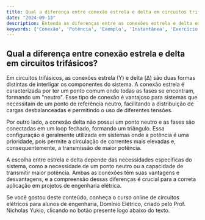 ```yaml
---
title: Qual a diferença entre conexão estrela e delta em circuitos trifásicos?
date: "2024-09-13"
description: Entenda as diferenças entre as conexões estrela e delta em circuitos trifásicos e suas implicações na distribuição de potência.
keywords: ['Conexão', 'Potência', 'Exemplo', 'Instantânea', 'Exercício', 'Monofásico', 'Conceito']
---
```


## Qual a diferença entre conexão estrela e delta em circuitos trifásicos?

Em circuitos trifásicos, as conexões estrela (Y) e delta (Δ) são duas formas distintas de interligar os componentes do sistema. A conexão estrela é caracterizada por ter um ponto comum onde todas as fases se encontram, formando um "neutro". Esse tipo de conexão é vantajoso para sistemas que necessitam de um ponto de referência neutro, facilitando a distribuição de cargas desbalanceadas e permitindo o uso de diferentes tensões.

Por outro lado, a conexão delta não possui um ponto neutro e as fases são conectadas em um loop fechado, formando um triângulo. Essa configuração é geralmente utilizada em sistemas onde a potência é uma prioridade, pois permite a circulação de correntes mais elevadas e, consequentemente, a transmissão de maior potência.

A escolha entre estrela e delta depende das necessidades específicas do sistema, como a necessidade de um ponto neutro ou a capacidade de transmitir maior potência. Ambas as conexões têm suas vantagens e desvantagens, e a compreensão dessas diferenças é crucial para a correta aplicação em projetos de engenharia elétrica.

Se você gostou deste conteúdo, conheça o curso online de circuitos elétricos para alunos de engenharia, Domínio Elétrico, criado pelo Prof. Nicholas Yukio, clicando no botão presente logo abaixo do texto.